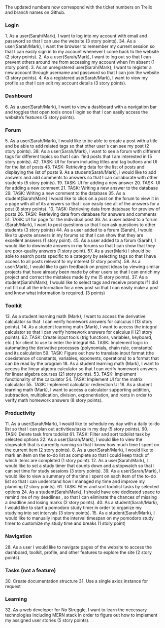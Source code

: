 The updated numbers now correspond with the ticket numbers on Trello and branch names on Github.

### Login
1\. As a user(Sarah/Mark), I want to log into my account with email and password so that I can use the website (3 story points).
	34\. As a user(Sarah/Mark), I want the browser to remember my current session so that I can easily sign in to my account whenever I come back to the website (2 story points).
2\. As a user(Sarah/Mark), I want to log out so that I can prevent others around me from accessing my account when I’m absent (1 story point).
3\. As an unregistered user(Sarah/Mark), I want to register a new account through username and password so that I can join the website (3 story points).
4\. As a registered use(Sarah/Mark), I want to view my profile so that I can edit my account details (3 story points).

### Dashboard
6\. As a user(Sarah/Mark), I want to view a dashboard with a navigation bar and toggles that open tools once I login so that I can easily access the website’s features (5 story points).

### Forum
5\. As a user(Sarah/Mark), I would like to be able to create a post with a title and be able to add related tags so that other user's can see my post (2 story points).
38\. As a user(Sarah/Mark), I want to see a forum with different tags for different topics so that I can  find posts that I am interested in (5 story points).
	42\. TASK: UI for forum including titles and tag buttons and UI for the list of posts
	43\. TASK: Retrieving data for the list of posts and displaying the list of posts
9\. As a student(Sarah/Mark), I would like to add answers and add comments to answers so that I can collaborate with other students (5 story points).
	19\. TASK: UI for adding a new answer
	20\. TASK: UI for adding a new comment
	21\. TASK: Writing a new answer to the database
	29\. TASK: Writing a new comment to the database
35\. As a student(Sarah/Mark) I would like to click on a post on the forum to view it in a page with all of its answers so that I can easily see all of the answers for a post (8 story points).
	10\. TASK: Retrieving data from database for preview of posts
	26\. TASK: Retrieving data from database for answers and comments
	51\. TASK: UI for page for the individual post
36\. As a user added to a forum (Sarah/Mark), I want to post questions so that I can ask questions to other students (3 story points) 
44\. As a user added to a forum (Sarah), I would like to upvote answers in my forums so that I can show that they are excellent answers (1 story point).
45\. As a user added to a forum (Sarah), I would like to downvote answers in my forums so that I can show that they are poor-quality answers (1 story point).
57\. As a user(Mark) I should be able to search posts specific to a category by selecting tags so that I have access to all posts relevant to my interest (2 story points).
58\. As a user(Mark), I would like to gain feedback on project ideas by viewing similar projects that have already been made by other users so that I can enrich my project and correct the mistakes made by me (5 story points).
37\. As a student(Sarah/Mark), I would like to select tags and receive prompts if I did not fill out all the information for a new post so that I can easily make a post and know what information is required\. (3 points)

### Toolkit
13\. As a student learning math (Mark), I want to access the derivative calculator so that  I can verify homework answers for calculus I (13 story points).
14\. As a student learning math (Mark), I want to access the integral calculator so that I can verify homework answers for calculus II (21 story points).
	62\. TASK: Create input tools (trig functions, variables, keyboard, etc.) for client to use to enter the integral
	64\. TASK: Implement logic in automating the derivative processes (polynomials, chain rule, constants) and its calculation
	59\. TASK: Figure out how to translate input format (the coexistence of constants, variables, exponents, operations) to a format that can be read by the program
18\. As a student learning math (Mark), I want to access the linear algebra calculator so that I can verify homework answers for linear algebra courses (21 story points).
	53\. TASK: Implement functionality of the calculator
	54\. TASK: Implement UI for the matrix calculator
	55\. TASK: Implement calculator redirection UI
16\. As a student learning math (Mark), I want to access a calculator supporting addition, subtraction, multiplication, division, exponentiation, and roots in order to verify math homework answers (8 story points).


### Productivity
11\. As a user(Sarah/Mark), I would like to schedule my day with a daily to-do list so that I can plan out activities/tasks in my day (5 story points).
	60\. TASK: Delete task from todolist
	61\. TASK: Filter and sort todolist task by selected options
22\. As a user(Sarah/Mark), I would like to view the stopwatch that is currently running so that I know how much time I spent on the current item (2 story points).
8\. As a user(Sarah/Mark), I would like to mark an item on the to-do list as complete so that I could keep track of which items are completed (1 story point).
12\. As a user(Sarah/Mark), I would like to set a study timer that counts down and a stopwatch so that I can set time for study sessions (3 story points).
39\. As a user(Sarah/Mark), I would like to view a summary of the time I spent on each item of the to-do list so that I can understand how I managed my time and improve my planning (2 story points).
	61\. TASK: Filter and sort todolist tasks by selected options
24\. As a student(Sarah/Mark), I should have one dedicated space to remind me of my deadlines , so that I can eliminate the chances of missing a deadline and losing marks (2 story points).
40\. As a student(Sarah/Mark), I would like to start a pomodoro study timer in order to organize my studying into set intervals (3 story points).
	15\. As a student(Sarah/Mark),  I would like to manually input the interval timespan on my pomodoro study timer to customize my study time and breaks (1 story point)

### Navigation
28\. As a user I would like to navigate pages of the website to access the dashboard, toolkit, profile, and other features to explore the site (2 story points).

### Tasks (not a feature)
30\. Create documentation structure 
31\. Use a single axios instance for request 


### Learning
32\. As a web developer for No Struggle, I want to learn the necessary technologies including MERN stack in order to figure out how to implement my assigned user stories (5 story points).
